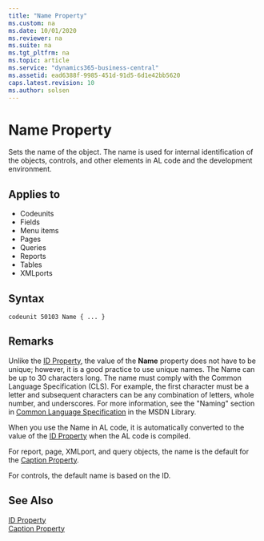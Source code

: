 ```yaml
---
title: "Name Property"
ms.custom: na
ms.date: 10/01/2020
ms.reviewer: na
ms.suite: na
ms.tgt_pltfrm: na
ms.topic: article
ms.service: "dynamics365-business-central"
ms.assetid: ead6388f-9985-451d-91d5-6d1e42bb5620
caps.latest.revision: 10
ms.author: solsen
---
```


# Name Property

Sets the name of the object. The name is used for internal identification of the objects, controls, and other elements in AL code and the development environment.  

## Applies to  

- Codeunits  
- Fields  
- Menu items  
- Pages  
- Queries  
- Reports  
- Tables  
- XMLports  

## Syntax

```AL
codeunit 50103 Name { ... }
```

## Remarks

Unlike the [ID Property](devenv-id-property.md), the value of the **Name** property does not have to be unique; however, it is a good practice to use unique names. The Name can be up to 30 characters long. The name must comply with the Common Language Specification (CLS). For example, the first character must be a letter and subsequent characters can be any combination of letters, whole number, and underscores. For more information, see the "Naming" section in [Common Language Specification](https://go.microsoft.com/fwlink/?LinkId=193144) in the MSDN Library.  

When you use the Name in AL code, it is automatically converted to the value of the [ID Property](devenv-id-property.md) when the AL code is compiled.  

For report, page, XMLport, and query objects, the name is the default for the [Caption Property](devenv-caption-property.md).  

For controls, the default name is based on the ID.  

## See Also  

[ID Property](devenv-id-property.md)   
[Caption Property](devenv-caption-property.md)
